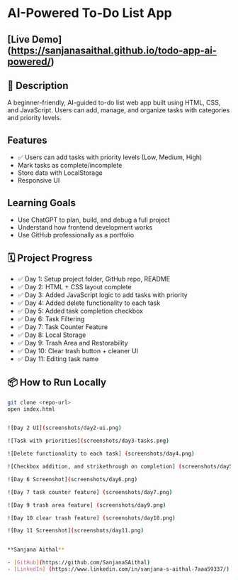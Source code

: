 # AI-Powered To-Do List App

## [Live Demo] (https://sanjanasaithal.github.io/todo-app-ai-powered/) 

## 🔧 Description
A beginner-friendly, AI-guided to-do list web app built using HTML, CSS, and JavaScript. Users can add, manage, and organize tasks with categories and priority levels.

##  Features
- ✅ Users can add tasks with priority levels (Low, Medium, High)
- Mark tasks as complete/incomplete
- Store data with LocalStorage
- Responsive UI

## Learning Goals
- Use ChatGPT to plan, build, and debug a full project
- Understand how frontend development works
- Use GitHub professionally as a portfolio

## 🗓️ Project Progress

- ✅ Day 1: Setup project folder, GitHub repo, README
- ✅ Day 2: HTML + CSS layout complete
- ✅ Day 3: Added JavaScript logic to add tasks with priority
- ✅ Day 4: Added delete functionality to each task
- ✅ Day 5: Added task completion checkbox
- ✅ Day 6: Task Filtering
- ✅ Day 7: Task Counter Feature
- ✅ Day 8: Local Storage 
- ✅ Day 9: Trash Area and Restorability
- ✅ Day 10: Clear trash button + cleaner UI
- ✅ Day 11: Editing task name

## 📦 How to Run Locally
```bash
git clone <repo-url>
open index.html


![Day 2 UI](screenshots/day2-ui.png)

![Task with priorities](screenshots/day3-tasks.png)

![Delete functionality to each task] (screenshots/day4.png)

![Checkbox addition, and strikethrough on completion] (screenshots/day5.png)

![Day 6 Screenshot](screenshots/day6.png)

![Day 7 task counter feature] (screenshots/day7.png)

![Day 9 trash area feature] (screenshots/day9.png)

![Day 10 clear trash feature] (screenshots/day10.png)

![Day 11 Screenshot](screenshots/day11.png)


**Sanjana Aithal**

- [GitHub](https://github.com/SanjanaSAithal)
- [LinkedIn] (https://www.linkedin.com/in/sanjana-s-aithal-7aaa59337/)

